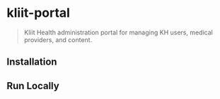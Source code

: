 # kliit-portal

> Kliit Health administration portal for managing KH users, medical providers, and content.

## Installation

## Run Locally